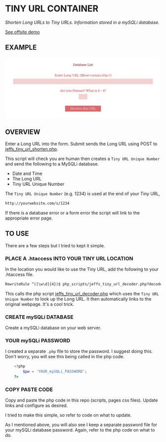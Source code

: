 # TINY URL CONTAINER

_Shorten Long URLs to Tiny URLs. Information stored in a mySQLi database._

[See offsite demo](http://www.jeffdecola.com/my-php-containers/index.php?page=jeffs_tiny_url_container)

## EXAMPLE

![IMAGE - jeffs_tiny_url_container - IMAGE](../../../docs/pics/jeffs_tiny_url_container.jpg)

## OVERVIEW

Enter a Long URL into the form. Submit sends
the Long URL using POST to
[jeffs_tiny_url_shorten.php](https://github.com/JeffDeCola/my-php-containers/blob/master/my-php-containers/interaction/jeffs_tiny_url_container/php_scripts/jeffs_tiny_url_shorten.php).

This script will check you are human then creates a `Tiny URL
Unique Number` and send the following to a MySQLi database.

* Date and Time
* The Long URL
* Tiny URL Unique Number

The `Tiny URL Unique Number` (e.g. 1234) is used at the end of your Tiny URL,

```bash
http://yourwebsite.com/s/1234
```

If there is a database error or a form error the script will link
to the appropriate error page.

## TO USE

There are a few steps but I tried to kept it simple.

### PLACE A .htaccess INTO YOUR TINY URL LOCATION

In the location you would like to use the Tiny URL, add the following to your
.htaccess file.

```txt
RewriteRule ^([\w\d]{4})$ php_scripts/jeffs_tiny_url_decoder.php?decode=$1 [L]
```

This calls the php script
[jeffs_tiny_url_decoder.php](https://github.com/JeffDeCola/my-php-containers/blob/master/my-php-containers/interaction/jeffs_tiny_url_container/php_scripts/jeffs_tiny_url_decoder.php)
which uses
the `Tiny URL Unique Number` to look up the Long URL.  It then automatically
links to the original webpage.  It's a cool trick.

### CREATE mySQLi DATABASE

Create a mySQLi database on your web server.

### YOUR mySQLi PASSWORD

I created a separate `.php` file to store the password.
I suggest doing this.
Don't worry, you will see this being called in the php code.

```php
    <?php
        $pw = 'YOUR_mySQLi_PASSWORD';
    ?>
```

### COPY PASTE CODE

Copy and paste the php code in this repo (scripts, pages css files).
Update links and configure as desired.

I tried to make this simple, so refer to code on what to update.

As I mentioned above, you will also see I keep a separate
password file for your mySQLi database password. Again, refer
to the php code on what to do.
